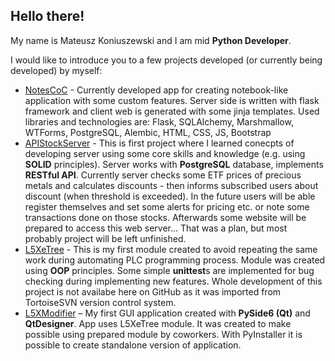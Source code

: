 ## Hello there!

My name is Mateusz Koniuszewski and I am mid **Python Developer**.

I would like to introduce you to a few projects developed (or currently being developed) by myself:
- [NotesCoC](https://github.com/MateuszKon/NotesCoC) - Currently developed app for creating notebook-like application with some custom features. Server side is written with flask framework and client web is generated with some jinja templates. Used libraries and technologies are: Flask, SQLAlchemy, Marshmallow, WTForms, PostgreSQL, Alembic, HTML, CSS, JS, Bootstrap
- [APIStockServer](https://github.com/MateuszKon/APIStockServer) - This is first project where I learned conecpts of developing server using some core skills and knowledge (e.g. using **SOLID** principles). Server works with **PostgreSQL** database, implements **RESTful API**. Currently server checks some ETF prices of precious metals and calculates discounts - then informs subscribed users about discount (when threshold is exceeded). In the future users will be able register themselves and set some alerts for pricing etc. or note some transactions done on those stocks. Afterwards some website will be prepared to access this web server... That was a plan, but most probably project will be left unfinished. 
- [L5XeTree](https://github.com/MateuszKon/L5XeTree) - This is my first module created to avoid repeating the same work during automating PLC programming process. Module was created using **OOP** principles. Some simple **unittest**s are implemented for bug checking during implementing new features. Whole development of this project is not availabe here on GitHub as it was imported from TortoiseSVN version control system.
- [L5XModifier](https://github.com/MateuszKon/L5XModifier) – My first GUI application created with **PySide6 (Qt)** and **QtDesigner**. App uses L5XeTree module. It was created to make possible using prepared module by coworkers. With PyInstaller it is possible to create standalone version of application.
